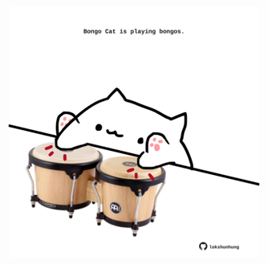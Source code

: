 <!-- built at 21/05/2022, 14:00:42 UTC -->
<p align="center">
  <img width="500" height="500" src="./ReadmeImage.svg">
</p>
